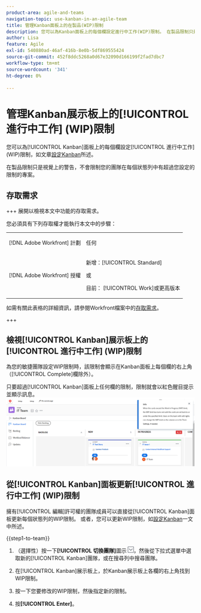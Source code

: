 ```yaml
---
product-area: agile-and-teams
navigation-topic: use-kanban-in-an-agile-team
title: 管理Kanban面板上的在製品(WIP)限制
description: 您可以為Kanban面板上的每個欄設定進行中工作(WIP)限制。 在製品限制只是視覺上的警告，不會限制您的團隊在每個狀態列中有超過您設定的限制的專案。
author: Lisa
feature: Agile
exl-id: 540880ad-46af-416b-8e0b-5df869555424
source-git-commit: 452f8ddc5268a0d67e32090d166199f2fad7dbc7
workflow-type: tm+mt
source-wordcount: '341'
ht-degree: 0%

---
```


# 管理Kanban展示板上的[!UICONTROL 進行中工作] (WIP)限制

您可以為[!UICONTROL Kanban]面板上的每個欄設定[!UICONTROL 進行中工作] (WIP)限制，如文章[設定Kanban](../../agile/get-started-with-agile-in-workfront/configure-kanban.md)所述。

在製品限制只是視覺上的警告，不會限制您的團隊在每個狀態列中有超過您設定的限制的專案。

## 存取需求

+++ 展開以檢視本文中功能的存取需求。

您必須具有下列存取權才能執行本文中的步驟：

<table style="table-layout:auto"> 
 <col> 
 </col> 
 <col> 
 </col> 
 <tbody> 
  <tr> 
   <td role="rowheader">[!DNL Adobe Workfront] 計劃</td> 
   <td> <p>任何</p> </td> 
  </tr> 
  <tr> 
   <td role="rowheader">[!DNL Adobe Workfront] 授權</td> 
   <td> <p>新增：[!UICONTROL Standard]</p> 
   或
   <p>目前： [!UICONTROL Work]或更高版本</p> </td> 
  </tr>
 </tbody> 
</table>

如需有關此表格的詳細資訊，請參閱Workfront檔案中的[存取需求](/help/quicksilver/administration-and-setup/add-users/access-levels-and-object-permissions/access-level-requirements-in-documentation.md)。

+++

## 檢視[!UICONTROL Kanban]展示板上的[!UICONTROL 進行中工作] (WIP)限制

為您的敏捷團隊設定WIP限制時，該限制會顯示在Kanban面板上每個欄的右上角（[!UICONTROL Complete]欄除外）。

只要超過[!UICONTROL Kanban]面板上任何欄的限制，限制就會以紅色醒目提示並顯示訊息。
![在製品限制](assets/kanban-wip.png)

## 從[!UICONTROL Kanban]面板更新[!UICONTROL 進行中工作] (WIP)限制

擁有[!UICONTROL 編輯]許可權的團隊成員可以直接從[!UICONTROL Kanban]面板更新每個狀態列的WIP限制。 或者，您可以更新WIP限制，如[設定Kanban](../../agile/get-started-with-agile-in-workfront/configure-kanban.md)一文中所述。

{{step1-to-team}}

1. （選擇性）按一下&#x200B;**[!UICONTROL 切換團隊]**&#x200B;圖示![切換團隊圖示](assets/switch-team-icon.png)，然後從下拉式選單中選取新的[!UICONTROL Kanban]團隊，或在搜尋列中搜尋團隊。

1. 在[!UICONTROL Kanban]展示板上，於Kanban展示板上各欄的右上角找到WIP限制。
1. 按一下您要修改的WIP限制，然後指定新的限制。
1. 按&#x200B;**[!UICONTROL Enter]**。
